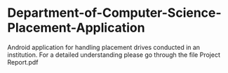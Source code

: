 # Department-of-Computer-Science-Placement-Application
Android application for handling placement drives conducted in an institution.
For a detailed understanding please go through the file Project Report.pdf
